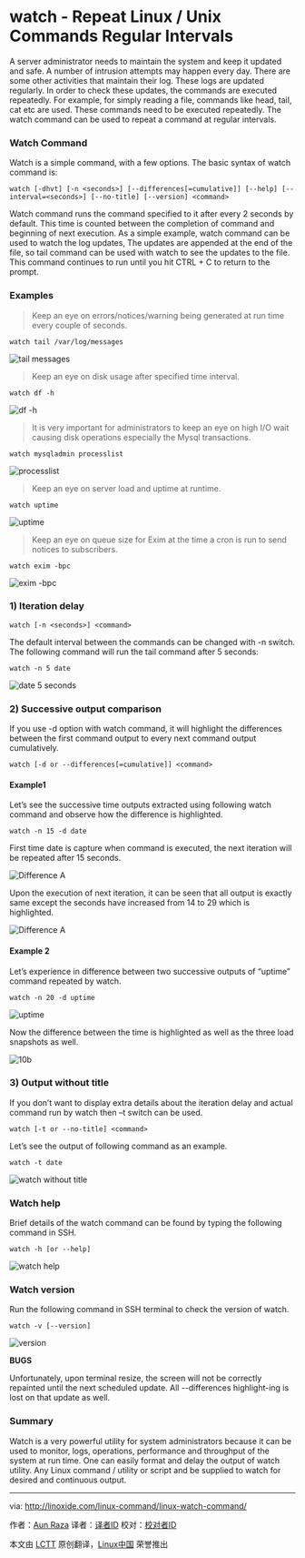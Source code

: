 watch - Repeat Linux / Unix Commands Regular Intervals
================================================================================
A server administrator needs to maintain the system and keep it updated and safe. A number of intrusion attempts may happen every day. There are some other activities that maintain their log. These logs are updated regularly. In order to check these updates, the commands are executed repeatedly. For example, for simply reading a file, commands like head, tail, cat etc are used. These commands need to be executed repeatedly. The watch command can be used to repeat a command at regular intervals.

### Watch Command ###

Watch is a simple command, with a few options. The basic syntax of watch command is:

    watch [-dhvt] [-n <seconds>] [--differences[=cumulative]] [--help] [--interval=<seconds>] [--no-title] [--version] <command>

Watch command runs the command specified to it after every 2 seconds by default. This time is counted between the completion of command and beginning of next execution. As a simple example, watch command can be used to watch the log updates, The updates are appended at the end of the file, so tail command can be used with watch to see the updates to the file. This command continues to run until you hit CTRL + C to return to the prompt.

### Examples ###

> Keep an eye on errors/notices/warning being generated at run time every couple of seconds.

    watch tail /var/log/messages

![tail messages](http://blog.linoxide.com/wp-content/uploads/2015/06/1.png)

> Keep an eye on disk usage after specified time interval.

    watch df -h

![df -h](http://blog.linoxide.com/wp-content/uploads/2015/06/2.png)

> It is very important for administrators to keep an eye on high I/O wait causing disk operations especially the Mysql transactions.

    watch mysqladmin processlist

![processlist](http://blog.linoxide.com/wp-content/uploads/2015/06/3.png)

> Keep an eye on server load and uptime at runtime.

    watch uptime

![uptime](http://blog.linoxide.com/wp-content/uploads/2015/06/10.png)

> Keep an eye on queue size for Exim at the time a cron is run to send notices to subscribers.

    watch exim -bpc

![exim -bpc](http://blog.linoxide.com/wp-content/uploads/2015/06/9.png)

### 1) Iteration delay ###

    watch [-n <seconds>] <command>

The default interval between the commands can be changed with -n switch. The following command will run the tail command after 5 seconds:

    watch -n 5 date

![date 5 seconds](http://blog.linoxide.com/wp-content/uploads/2015/06/4b.png)

### 2) Successive output comparison ###

If you use -d option with watch command, it will highlight the differences between the first command output to every next command output cumulatively.

    watch [-d or --differences[=cumulative]] <command>

#### Example1 ####

Let’s see the successive time outputs extracted using following watch command and observe how the difference is highlighted.

    watch -n 15 -d date

First time date is capture when command is executed, the next iteration will be repeated after 15 seconds.

![Difference A](http://blog.linoxide.com/wp-content/uploads/2015/06/6.png)

Upon the execution of next iteration, it can be seen that all output is exactly same except the seconds have increased from 14 to 29 which is highlighted.

![Difference A](http://blog.linoxide.com/wp-content/uploads/2015/06/6b.png)

#### Example 2 ####

Let’s experience in difference between two successive outputs of “uptime” command repeated by watch.

    watch -n 20 -d uptime

![uptime](http://blog.linoxide.com/wp-content/uploads/2015/06/10.png)

Now the difference between the time is highlighted as well as the three load snapshots as well.

![10b](http://blog.linoxide.com/wp-content/uploads/2015/06/10b.png)

### 3) Output without title ###

If you don’t want to display extra details about the iteration delay and actual command run by watch then –t switch can be used.

    watch [-t or --no-title] <command>

Let’s see the output of following command as an example.

    watch -t date

![watch without title](http://blog.linoxide.com/wp-content/uploads/2015/06/7t.png)

### Watch help ###

Brief details of the watch command can be found by typing the following command in SSH.

    watch -h [or --help]

![watch help](http://blog.linoxide.com/wp-content/uploads/2015/06/8h.png)

### Watch version ###

Run the following command in SSH terminal to check the version of watch.

    watch -v [--version]

![version](http://blog.linoxide.com/wp-content/uploads/2015/06/11.png)

**BUGS**

Unfortunately, upon terminal resize, the screen will not be correctly repainted until the next scheduled update. All --differences highlight-ing is lost on that update as well.

### Summary ###

Watch is a very powerful utility for system administrators because it can be used to monitor, logs, operations, performance and throughput of the system at run time. One can easily format and delay the output of watch utility. Any Linux command / utility or script and be supplied to watch for desired and continuous output.

--------------------------------------------------------------------------------

via: http://linoxide.com/linux-command/linux-watch-command/

作者：[Aun Raza][a]
译者：[译者ID](https://github.com/译者ID)
校对：[校对者ID](https://github.com/校对者ID)

本文由 [LCTT](https://github.com/LCTT/TranslateProject) 原创翻译，[Linux中国](https://linux.cn/) 荣誉推出

[a]:http://linoxide.com/author/arunrz/